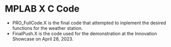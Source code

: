 # MPLAB X C Code

* PRO_FullCode.X is the final code that attempted to inplement the desired functions for the weather station.
* FinalPush.X is the code used for the demonstration at the Innovation Showcase on April 28, 2023.
